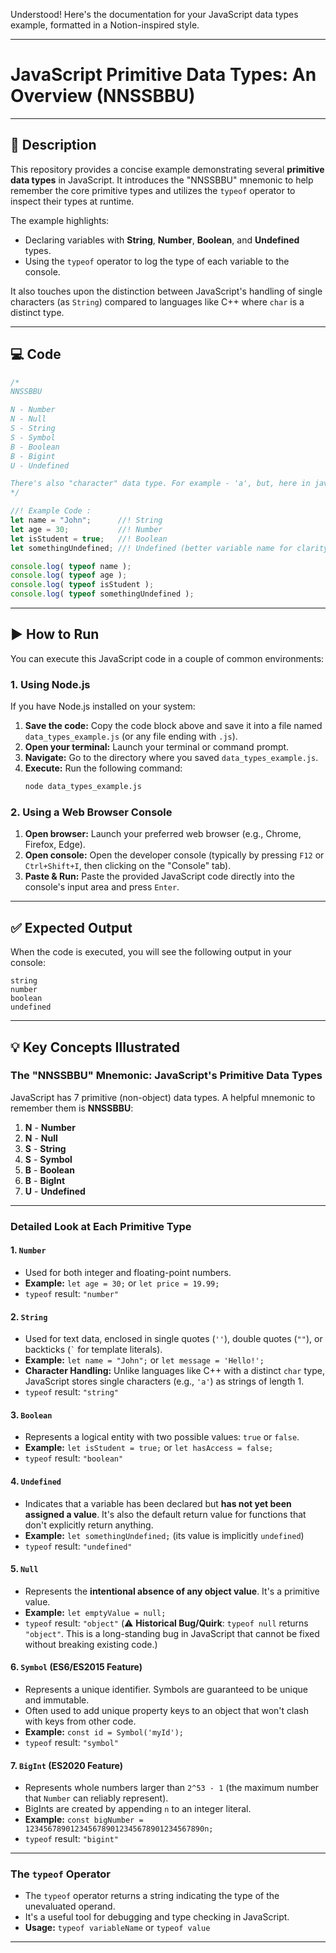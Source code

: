 Understood! Here's the documentation for your JavaScript data types example, formatted in a Notion-inspired style.

---

# JavaScript Primitive Data Types: An Overview (NNSSBBU)

---

## 📝 Description

This repository provides a concise example demonstrating several **primitive data types** in JavaScript. It introduces the "NNSSBBU" mnemonic to help remember the core primitive types and utilizes the `typeof` operator to inspect their types at runtime.

The example highlights:
*   Declaring variables with **String**, **Number**, **Boolean**, and **Undefined** types.
*   Using the `typeof` operator to log the type of each variable to the console.

It also touches upon the distinction between JavaScript's handling of single characters (as `String`) compared to languages like C++ where `char` is a distinct type.

---

## 💻 Code

```javascript
/*
NNSSBBU

N - Number
N - Null
S - String
S - Symbol
B - Boolean
B - Bigint
U - Undefined

There's also "character" data type. For example - 'a', but, here in javascript, we store this single character as string. Though this single character has a different data type which is called "char" in C++
*/

//! Example Code : 
let name = "John";      //! String
let age = 30;           //! Number
let isStudent = true;   //! Boolean
let somethingUndefined; //! Undefined (better variable name for clarity)

console.log( typeof name );
console.log( typeof age );
console.log( typeof isStudent );
console.log( typeof somethingUndefined );
```

---

## ▶️ How to Run

You can execute this JavaScript code in a couple of common environments:

### 1. Using Node.js

If you have Node.js installed on your system:

1.  **Save the code:** Copy the code block above and save it into a file named `data_types_example.js` (or any file ending with `.js`).
2.  **Open your terminal:** Launch your terminal or command prompt.
3.  **Navigate:** Go to the directory where you saved `data_types_example.js`.
4.  **Execute:** Run the following command:
    ```bash
    node data_types_example.js
    ```

### 2. Using a Web Browser Console

1.  **Open browser:** Launch your preferred web browser (e.g., Chrome, Firefox, Edge).
2.  **Open console:** Open the developer console (typically by pressing `F12` or `Ctrl+Shift+I`, then clicking on the "Console" tab).
3.  **Paste & Run:** Paste the provided JavaScript code directly into the console's input area and press `Enter`.

---

## ✅ Expected Output

When the code is executed, you will see the following output in your console:

```
string
number
boolean
undefined
```

---

## 💡 Key Concepts Illustrated

### The "NNSSBBU" Mnemonic: JavaScript's Primitive Data Types

JavaScript has 7 primitive (non-object) data types. A helpful mnemonic to remember them is **NNSSBBU**:

1.  **N** - **Number**
2.  **N** - **Null**
3.  **S** - **String**
4.  **S** - **Symbol**
5.  **B** - **Boolean**
6.  **B** - **BigInt**
7.  **U** - **Undefined**

---

### Detailed Look at Each Primitive Type

#### 1. `Number`

*   Used for both integer and floating-point numbers.
*   **Example:** `let age = 30;` or `let price = 19.99;`
*   `typeof` result: `"number"`

#### 2. `String`

*   Used for text data, enclosed in single quotes (`''`), double quotes (`""`), or backticks (`` ` `` for template literals).
*   **Example:** `let name = "John";` or `let message = 'Hello!';`
*   **Character Handling:** Unlike languages like C++ with a distinct `char` type, JavaScript stores single characters (e.g., `'a'`) as strings of length 1.
*   `typeof` result: `"string"`

#### 3. `Boolean`

*   Represents a logical entity with two possible values: `true` or `false`.
*   **Example:** `let isStudent = true;` or `let hasAccess = false;`
*   `typeof` result: `"boolean"`

#### 4. `Undefined`

*   Indicates that a variable has been declared but **has not yet been assigned a value**. It's also the default return value for functions that don't explicitly return anything.
*   **Example:** `let somethingUndefined;` (its value is implicitly `undefined`)
*   `typeof` result: `"undefined"`

#### 5. `Null`

*   Represents the **intentional absence of any object value**. It's a primitive value.
*   **Example:** `let emptyValue = null;`
*   `typeof` result: `"object"` (⚠️ **Historical Bug/Quirk**: `typeof null` returns `"object"`. This is a long-standing bug in JavaScript that cannot be fixed without breaking existing code.)

#### 6. `Symbol` (ES6/ES2015 Feature)

*   Represents a unique identifier. Symbols are guaranteed to be unique and immutable.
*   Often used to add unique property keys to an object that won't clash with keys from other code.
*   **Example:** `const id = Symbol('myId');`
*   `typeof` result: `"symbol"`

#### 7. `BigInt` (ES2020 Feature)

*   Represents whole numbers larger than `2^53 - 1` (the maximum number that `Number` can reliably represent).
*   BigInts are created by appending `n` to an integer literal.
*   **Example:** `const bigNumber = 1234567890123456789012345678901234567890n;`
*   `typeof` result: `"bigint"`

---

### The `typeof` Operator

*   The `typeof` operator returns a string indicating the type of the unevaluated operand.
*   It's a useful tool for debugging and type checking in JavaScript.
*   **Usage:** `typeof variableName` or `typeof value`

---
